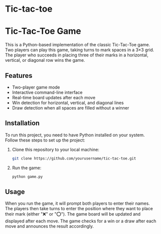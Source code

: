 # Tic-tac-toe
 # Tic-Tac-Toe Game

This is a Python-based implementation of the classic Tic-Tac-Toe game. Two players can play this game, taking turns to mark spaces in a 3×3 grid. The player who succeeds in placing three of their marks in a horizontal, vertical, or diagonal row wins the game.

## Features

- Two-player game mode
- Interactive command-line interface
- Real-time board updates after each move
- Win detection for horizontal, vertical, and diagonal lines
- Draw detection when all spaces are filled without a winner

## Installation

To run this project, you need to have Python installed on your system. Follow these steps to set up the project:

1. Clone this repository to your local machine:
   ```sh
   git clone https://github.com/yourusername/tic-tac-toe.git
2. Run the game:
   ```sh
   python game.py

## Usage
When you run the game, it will prompt both players to enter their names. The players then take turns to enter the position where they want to place their mark (either "❌" or "⭕"). The game board will be updated and displayed after each move. The game checks for a win or a draw after each move and announces the result accordingly.

